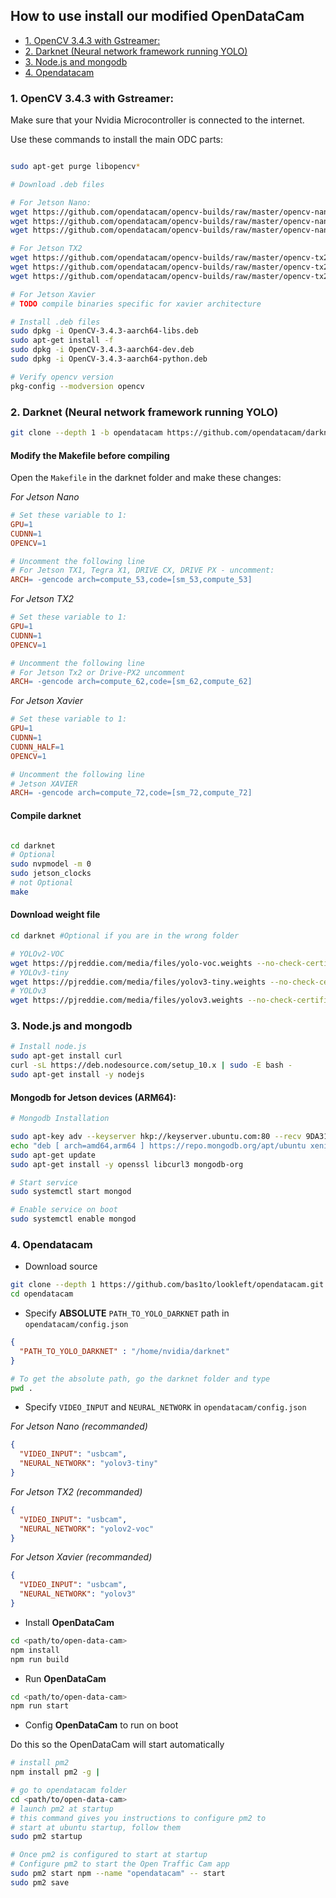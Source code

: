 ## How to use install our modified OpenDataCam

- [1. OpenCV 3.4.3 with Gstreamer:](#1-opencv-343-with-gstreamer-)
- [2. Darknet (Neural network framework running YOLO)](#2-darknet-neural-network-framework-running-yolo-)
- [3. Node.js and mongodb](#3-nodejs-and-mongodb)
- [4. Opendatacam](#4-opendatacam)

### 1. OpenCV 3.4.3 with Gstreamer:

Make sure that your Nvidia Microcontroller is connected to the internet.

Use these commands to install the main ODC parts:

```bash

sudo apt-get purge libopencv*

# Download .deb files

# For Jetson Nano:
wget https://github.com/opendatacam/opencv-builds/raw/master/opencv-nano-3.4.3/OpenCV-3.4.3-aarch64-libs.deb
wget https://github.com/opendatacam/opencv-builds/raw/master/opencv-nano-3.4.3/OpenCV-3.4.3-aarch64-dev.deb
wget https://github.com/opendatacam/opencv-builds/raw/master/opencv-nano-3.4.3/OpenCV-3.4.3-aarch64-python.deb

# For Jetson TX2
wget https://github.com/opendatacam/opencv-builds/raw/master/opencv-tx2-3.4.3/OpenCV-3.4.3-aarch64-libs.deb
wget https://github.com/opendatacam/opencv-builds/raw/master/opencv-tx2-3.4.3/OpenCV-3.4.3-aarch64-dev.deb
wget https://github.com/opendatacam/opencv-builds/raw/master/opencv-tx2-3.4.3/OpenCV-3.4.3-aarch64-python.deb

# For Jetson Xavier
# TODO compile binaries specific for xavier architecture

# Install .deb files
sudo dpkg -i OpenCV-3.4.3-aarch64-libs.deb
sudo apt-get install -f
sudo dpkg -i OpenCV-3.4.3-aarch64-dev.deb
sudo dpkg -i OpenCV-3.4.3-aarch64-python.deb

# Verify opencv version
pkg-config --modversion opencv
```

### 2. Darknet (Neural network framework running YOLO)


```bash
git clone --depth 1 -b opendatacam https://github.com/opendatacam/darknet
```

#### Modify the Makefile before compiling

Open the `Makefile` in the darknet folder and make these changes:

*For Jetson Nano*

```Makefile
# Set these variable to 1:
GPU=1
CUDNN=1
OPENCV=1

# Uncomment the following line
# For Jetson TX1, Tegra X1, DRIVE CX, DRIVE PX - uncomment:
ARCH= -gencode arch=compute_53,code=[sm_53,compute_53]
```

*For Jetson TX2*

```Makefile
# Set these variable to 1:
GPU=1
CUDNN=1
OPENCV=1

# Uncomment the following line
# For Jetson Tx2 or Drive-PX2 uncomment
ARCH= -gencode arch=compute_62,code=[sm_62,compute_62]
```

*For Jetson Xavier*

```Makefile
# Set these variable to 1:
GPU=1
CUDNN=1
CUDNN_HALF=1
OPENCV=1

# Uncomment the following line
# Jetson XAVIER
ARCH= -gencode arch=compute_72,code=[sm_72,compute_72]
```

#### Compile darknet

```bash

cd darknet 
# Optional
sudo nvpmodel -m 0
sudo jetson_clocks
# not Optional
make
```

#### Download weight file


```bash
cd darknet #Optional if you are in the wrong folder

# YOLOv2-VOC
wget https://pjreddie.com/media/files/yolo-voc.weights --no-check-certificate
# YOLOv3-tiny
wget https://pjreddie.com/media/files/yolov3-tiny.weights --no-check-certificate
# YOLOv3
wget https://pjreddie.com/media/files/yolov3.weights --no-check-certificate
```


### 3. Node.js and mongodb

```bash
# Install node.js
sudo apt-get install curl
curl -sL https://deb.nodesource.com/setup_10.x | sudo -E bash -
sudo apt-get install -y nodejs
```

#### Mongodb for Jetson devices (ARM64):

```bash
# Mongodb Installation

sudo apt-key adv --keyserver hkp://keyserver.ubuntu.com:80 --recv 9DA31620334BD75D9DCB49F368818C72E52529D4
echo "deb [ arch=amd64,arm64 ] https://repo.mongodb.org/apt/ubuntu xenial/mongodb-org/4.0 multiverse" | sudo tee /etc/apt/sources.list.d/mongodb-org-4.0.list
sudo apt-get update
sudo apt-get install -y openssl libcurl3 mongodb-org

# Start service
sudo systemctl start mongod

# Enable service on boot
sudo systemctl enable mongod
```


### 4. Opendatacam

- Download source

```bash
git clone --depth 1 https://github.com/bas1to/lookleft/opendatacam.git
cd opendatacam
```

- Specify **ABSOLUTE** `PATH_TO_YOLO_DARKNET` path in `opendatacam/config.json`

```json
{
  "PATH_TO_YOLO_DARKNET" : "/home/nvidia/darknet"
}
```

```bash
# To get the absolute path, go the darknet folder and type
pwd .
```

- Specify `VIDEO_INPUT` and `NEURAL_NETWORK` in `opendatacam/config.json` 

*For Jetson Nano (recommanded)*

```json
{
  "VIDEO_INPUT": "usbcam",
  "NEURAL_NETWORK": "yolov3-tiny"
}
```

*For Jetson TX2 (recommanded)*

```json
{
  "VIDEO_INPUT": "usbcam",
  "NEURAL_NETWORK": "yolov2-voc"
}
```

*For Jetson Xavier (recommanded)*

```json
{
  "VIDEO_INPUT": "usbcam",
  "NEURAL_NETWORK": "yolov3"
}
```


- Install **OpenDataCam**

```bash
cd <path/to/open-data-cam>
npm install
npm run build
```

- Run **OpenDataCam**

```bash
cd <path/to/open-data-cam>
npm run start
```

- Config **OpenDataCam** to run on boot

Do this so the OpenDataCam will start automatically

```bash
# install pm2
npm install pm2 -g |

# go to opendatacam folder
cd <path/to/open-data-cam>
# launch pm2 at startup
# this command gives you instructions to configure pm2 to
# start at ubuntu startup, follow them
sudo pm2 startup

# Once pm2 is configured to start at startup
# Configure pm2 to start the Open Traffic Cam app
sudo pm2 start npm --name "opendatacam" -- start
sudo pm2 save
```
